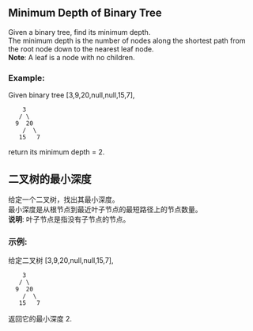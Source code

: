 ## Minimum Depth of Binary Tree
Given a binary tree, find its minimum depth.  
The minimum depth is the number of nodes along the shortest path from the root node down to the nearest leaf node.  
__Note__: A leaf is a node with no children.    
### Example:  
Given binary tree [3,9,20,null,null,15,7],  
```
    3
   / \
  9  20
    /  \
   15   7
```
return its minimum depth = 2.   

## 二叉树的最小深度
给定一个二叉树，找出其最小深度。  
最小深度是从根节点到最近叶子节点的最短路径上的节点数量。  
__说明__: 叶子节点是指没有子节点的节点。
### 示例:
给定二叉树 [3,9,20,null,null,15,7],  
```
    3
   / \
  9  20
    /  \
   15   7
```
返回它的最小深度  2.  